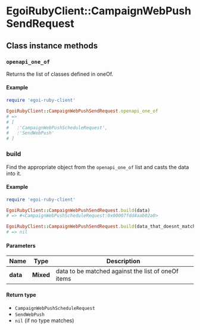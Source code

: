 # EgoiRubyClient::CampaignWebPushSendRequest

## Class instance methods

### `openapi_one_of`

Returns the list of classes defined in oneOf.

#### Example

```ruby
require 'egoi-ruby-client'

EgoiRubyClient::CampaignWebPushSendRequest.openapi_one_of
# =>
# [
#   :'CampaignWebPushScheduleRequest',
#   :'SendWebPush'
# ]
```

### build

Find the appropriate object from the `openapi_one_of` list and casts the data into it.

#### Example

```ruby
require 'egoi-ruby-client'

EgoiRubyClient::CampaignWebPushSendRequest.build(data)
# => #<CampaignWebPushScheduleRequest:0x00007fdd4aab02a0>

EgoiRubyClient::CampaignWebPushSendRequest.build(data_that_doesnt_match)
# => nil
```

#### Parameters

| Name | Type | Description |
| ---- | ---- | ----------- |
| **data** | **Mixed** | data to be matched against the list of oneOf items |

#### Return type

- `CampaignWebPushScheduleRequest`
- `SendWebPush`
- `nil` (if no type matches)

